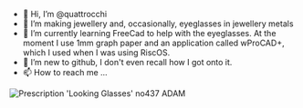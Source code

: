 - 👋 Hi, I’m @quattrocchi 
- 👀 I’m making jewellery and, occasionally, eyeglasses in jewellery metals
- 🌱 I’m currently learning FreeCad to help with the eyeglasses. At the moment I use 1mm graph paper and an application called wProCAD+, which I used when I was using RiscOS.
- 💞️ I’m new to github, I don't even recall how I got onto it.
- 📫 How to reach me ...

<!---
quattrocchi/quattrocchi is a ✨ special ✨ repository because its `README.md` (this file) appears on your GitHub profile.
You can click the Preview link to take a look at your changes.
--->
![Prescription 'Looking Glasses' no437 ADAM](https://user-images.githubusercontent.com/52688509/185532639-e69de8de-2496-4d08-9c35-dfe7da6bac13.jpg)
